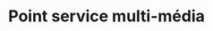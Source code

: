 ---
title: "Point service multi-média"
url: /limoges/point-service-multi-media/
shop: électronique
---